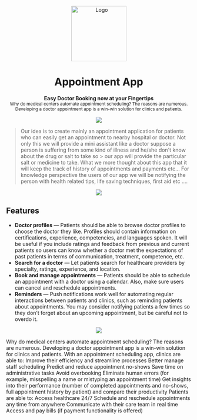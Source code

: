 <p align="center">
  <img src="https://pngimg.com/uploads/stethoscope/stethoscope_PNG39.png" alt="Logo" width="150" height="150" />
</p>
<h1 align="center">Appointment App</h1>
<p align="center">
  <b>Easy Doctor Booking now at your Fingertips</b></br>
  <sub>Why do medical centers automate appointment scheduling? The reasons are numerous. Developing a doctor appointment app is a win-win solution for clinics and patients.<sub>
</p>
 
 <p align="center">
  <img src="https://raw.githubusercontent.com/andreasbm/readme/master/assets/lines/colored.png" />
</p>

> Our idea is to create mainly an appointment application for patients who can easily get an appointment to nearby hospital or doctor.
> Not only this we will provide a mini assistant like a doctor suppose a person is suffering from some kind of illness and he/she don't know about the drug or salt to take so > our app will provide the particular salt or medicine to take. 
> What we more thought about this app that it will keep the track of history of appointments and payments etc...
> For knowledge perspective the users of our app we will be notifying the person with health related tips, life saving techniques, first aid etc ....

 <p align="center">
  <img src="https://raw.githubusercontent.com/andreasbm/readme/master/assets/lines/colored.png" />
</p>
<h2>Features</h2>
 
* **Doctor profiles** — Patients should be able to browse doctor profiles to choose the doctor they like. Profiles should contain information on certifications, experience, competencies, and languages spoken. It will be useful if you include ratings and feedback from previous and current patients so users can know whether a doctor met the expectations of past patients in terms of communication, treatment, competence, etc. <br />
* **Search for a doctor** — Let patients search for healthcare providers by specialty, ratings, experience, and location.<br />
* **Book and manage appointments** — Patients should be able to schedule an appointment with a doctor using a calendar. Also, make sure users can cancel and reschedule appointments.<br />
* **Reminders** — Push notifications work well for automating regular interactions between patients and clinics, such as reminding patients about appointments. You may consider notifying patients a few times so they don’t forget about an upcoming appointment, but be careful not to overdo it.<br />

 <p align="center">
  <img src="https://raw.githubusercontent.com/andreasbm/readme/master/assets/lines/colored.png" />
</p>



Why do medical centers automate appointment scheduling? The reasons are numerous. Developing a doctor appointment app is a win-win solution for clinics and patients.
With an appointment scheduling app, clinics are able to:
Improve their efficiency and streamline processes
Better manage staff scheduling
Predict and reduce appointment no-shows
Save time on administrative tasks
Avoid overbooking
Eliminate human errors (for example, misspelling a name or mistyping an appointment time)
Get insights into their performance (number of completed appointments and no-shows, full appointment history by patient) and compare their productivity
Patients are able to:
Access healthcare 24/7
Schedule and reschedule appointments any time from anywhere
Communicate with their care team in real time
Access and pay bills (if payment functionality is offered)
